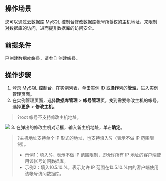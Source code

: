 
## 操作场景
您可以通过云数据库 MySQL 控制台修改数据库帐号所授权的主机地址，来限制对数据库的访问，进而提升数据库的访问安全。

## 前提条件
已创建数据库帐号，请参见 [创建帐号](https://cloud.tencent.com/document/product/236/35794)。

## 操作步骤
1. 登录 [MySQL 控制台](https://console.cloud.tencent.com/cdb)，在实例列表，单击实例 ID 或**操作**列的**管理**，进入实例管理页面。
2. 在实例管理页面，选择**数据库管理** > **帐号管理**页，找到需要修改主机的帐号，选择**更多** > **修改主机**。
>?root 帐号不支持修改主机地址。
>
![](https://qcloudimg.tencent-cloud.cn/raw/05a2ad1096e6c999b228639d59ae26b0.png)
3. 在弹出的修改主机对话框，输入新主机地址，单击**确定**。
>?主机地址支持单个 IP 形式的地址，也支持填入%（表示不做 IP 范围限制）。
> - 示例1：填入%，表示不做 IP 范围限制，即允许所有 IP 地址的客户端使用该帐号访问数据库。
> - 示例2：填入10.5.10.%，表示允许 IP 范围在10.5.10.%内的客户端使用该帐号访问数据库。
>

